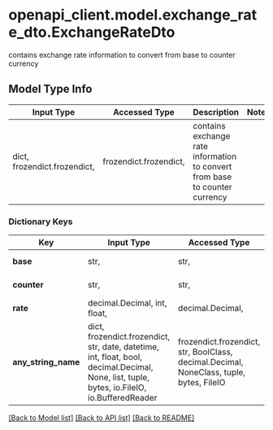 # openapi_client.model.exchange_rate_dto.ExchangeRateDto

contains exchange rate information to convert from base to counter currency

## Model Type Info
Input Type | Accessed Type | Description | Notes
------------ | ------------- | ------------- | -------------
dict, frozendict.frozendict,  | frozendict.frozendict,  | contains exchange rate information to convert from base to counter currency | 

### Dictionary Keys
Key | Input Type | Accessed Type | Description | Notes
------------ | ------------- | ------------- | ------------- | -------------
**base** | str,  | str,  | currency acronym | [optional] 
**counter** | str,  | str,  | currency acronym | [optional] 
**rate** | decimal.Decimal, int, float,  | decimal.Decimal,  | TBC | [optional] 
**any_string_name** | dict, frozendict.frozendict, str, date, datetime, int, float, bool, decimal.Decimal, None, list, tuple, bytes, io.FileIO, io.BufferedReader | frozendict.frozendict, str, BoolClass, decimal.Decimal, NoneClass, tuple, bytes, FileIO | any string name can be used but the value must be the correct type | [optional]

[[Back to Model list]](../../README.md#documentation-for-models) [[Back to API list]](../../README.md#documentation-for-api-endpoints) [[Back to README]](../../README.md)

